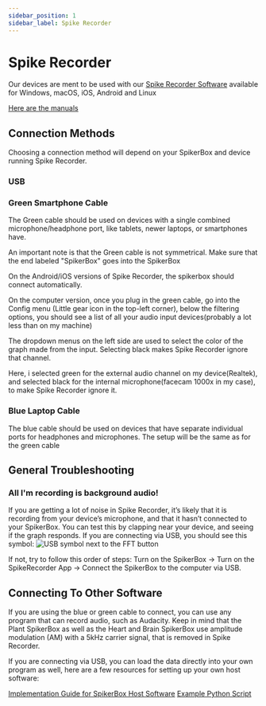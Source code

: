 ```yaml
---
sidebar_position: 1
sidebar_label: Spike Recorder
---
```

# Spike Recorder #
Our devices are ment to be used with our [Spike Recorder Software](https://backyardbrains.com/products/spikerecorder) available for Windows, macOS, iOS, Android and Linux

[Here are the manuals](https://help.backyardbrains.com/support/solutions/categories/43000367749/folders/43000574694)

## Connection Methods ##
Choosing a connection method will depend on your SpikerBox and device running Spike Recorder.

### USB ###

### Green Smartphone Cable ###

The Green cable should be used on devices with a single combined microphone/headphone port, like tablets, newer laptops, or smartphones have.

An important note is that the Green cable is not symmetrical. Make sure that the end labeled "SpikerBox" goes into the SpikerBox

On the Android/iOS versions of Spike Recorder, the spikerbox should connect automatically.

On the computer version, once you plug in the green cable, go into the Config menu (Little gear icon in the top-left corner), below the filtering options, you should see a list of all your audio input devices(probably a lot less than on my machine)


The dropdown menus on the left side are used to select the color of the graph made from the input. Selecting black makes Spike Recorder ignore that channel.

Here, i selected green for the external audio channel on my device(Realtek), and selected black for the internal microphone(facecam 1000x in my case), to make Spike Recorder ignore it.

### Blue Laptop Cable ###
The blue cable should be used on devices that have separate individual ports for headphones and microphones. The setup will be the same as for the green cable

## General Troubleshooting ##

### All I'm recording is background audio! ###

If you are getting a lot of noise in Spike Recorder, it’s likely that it is recording from your device’s microphone, and that it hasn’t connected to your SpikerBox. You can test this by clapping near your device, and seeing if the graph responds.
If you are connecting via USB, you should see this symbol:
![USB symbol next to the FFT button](https://forum.backyardbrains.com/uploads/default/original/1X/14325468f0c5be5612824ee215210062ec2ec4e6.png)

If not, try to follow this order of steps: Turn on the SpikerBox → Turn on the SpikeRecorder App → Connect the SpikerBox to the computer via USB.

## Connecting To Other Software ##

If you are using the blue or green cable to connect, you can use any program that can record audio, such as Audacity. Keep in mind that the Plant SpikerBox as well as the Heart and Brain SpikerBox use amplitude modulation (AM) with a 5kHz carrier signal, that is removed in Spike Recorder.

If you are connecting via USB, you can load the data directly into your own program as well, here are a few resources for setting up your own host software:

[Implementation Guide for SpikerBox Host Software](https://github.com/BackyardBrains/SpikerBoxPro/blob/master/Muscle/documentation/SpikeRecorderHIDspecification.pdf)
[Example Python Script](https://raw.githubusercontent.com/BackyardBrains/SpikeTools/master/spikerecorder.py)